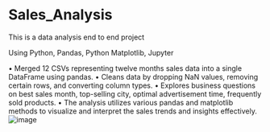 # Sales_Analysis
This is a data analysis end to end project

Using Python, Pandas, Python Matplotlib, Jupyter

• Merged 12 CSVs representing twelve months sales data into a single DataFrame using pandas.
• Cleans data by dropping NaN values, removing certain rows, and converting column types.
• Explores business questions on best sales month, top-selling city, optimal advertisement time, frequently sold products.
• The analysis utilizes various pandas and matplotlib methods to visualize and interpret the sales trends and insights 
  effectively.
![image](https://github.com/amaybhowate/Sales_Analysis/assets/112569687/64f24ee5-d6eb-476e-9cde-b9380b89b041)



